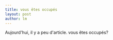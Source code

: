 ```yaml
---
title: vous êtes occupés  
layout: post
author: lm
---
```

<p>Aujourd'hui, il y a peu d'article. vous êtes occupés?</p>
